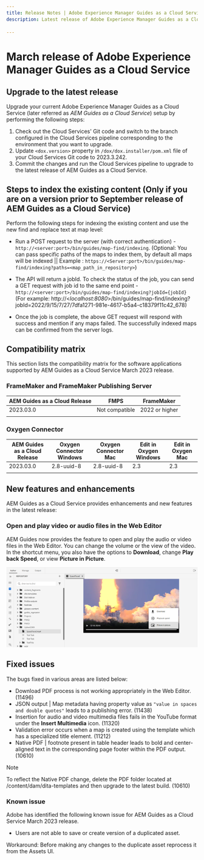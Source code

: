 ```yaml
---
title: Release Notes | Adobe Experience Manager Guides as a Cloud Service, March 2023 release
description: Latest release of Adobe Experience Manager Guides as a Cloud Service

---
```

# March release of Adobe Experience Manager Guides as a Cloud Service 

## Upgrade to the latest release

Upgrade your current Adobe Experience Manager Guides as a Cloud Service (later referred as *AEM Guides as a Cloud Service*) setup by performing the following steps:
1. Check out the Cloud Services' Git code and switch to the branch configured in the Cloud Services pipeline corresponding to the environment that you want to upgrade.
2. Update `<dox.version>` property in `/dox/dox.installer/pom.xml` file of your Cloud Services Git code to 2023.3.242.
3. Commit the changes and run the Cloud Services pipeline to upgrade to the latest release of AEM Guides as a Cloud Service.

## Steps to index the existing content (Only if you are on a version prior to September release of AEM Guides as a Cloud Service)

Perform the following steps for indexing the existing content and use the new find and replace text at map level:

* Run a POST request to the server (with correct authentication) - `http://<server:port>/bin/guides/map-find/indexing`.
(Optional: You can pass specific paths of the maps to index them, by default all maps will be indexed || Example : `https://<Server:port>/bin/guides/map-find/indexing?paths=<map_path_in_repository>`)

* The API will return a jobId. To check the status of the job, you can send a GET request with job id to the same end point - `http://<server:port>/bin/guides/map-find/indexing?jobId={jobId}`
(For example: http://<_localhost:8080_>/bin/guides/map-find/indexing?jobId=2022/9/15/7/27/7dfa1271-981e-4617-b5a4-c18379f11c42_678)

* Once the job is complete, the above GET request will respond with success and mention if any maps failed. The successfully indexed maps can be confirmed from the server logs.

## Compatibility matrix

This section lists the compatibility matrix for the software applications supported by AEM Guides as a Cloud Service March 2023 release. 

### FrameMaker and FrameMaker Publishing Server

| AEM Guides as a Cloud Release| FMPS | FrameMaker |
| --- | --- | --- |
| 2023.03.0 | Not compatible | 2022 or higher |
| | | |


### Oxygen Connector

| AEM Guides as a Cloud Release | Oxygen Connector Windows | Oxygen Connector Mac | Edit in Oxygen Windows | Edit in Oxygen Mac | 
| --- | --- | --- | --- | --- |
| 2023.03.0| 2.8-uuid-8 | 2.8-uuid-8 | 2.3 | 2.3 | 
|  |  |  |  |


## New features and enhancements

AEM Guides as a Cloud Service provides enhancements and new features in the latest release:

### Open and play video or audio files in the Web Editor

AEM Guides now provides the feature to open and play the audio or video files in the Web Editor. You can change the volume or the view of the video. In the shortcut menu, you  also have the options to **Download**, change **Play back Speed**, or view **Picture in Picture**.

<img  src ="assets/video-web-editor.png" alt="play video" width=600>


## Fixed issues

The bugs fixed in various areas are listed below:

* Download PDF process is not working appropriately in the Web Editor. (11496)
* JSON output | Map metadata having property value as `"value in spaces and double quotes"` leads to a publishing error. (11438)
*  Insertion for audio and video multimedia files fails in the YouTube format under the **Insert Multimedia** icon. (11320)
* Validation error occurs when a map is created using the  template which has a specialized title element. (11212)
* Native PDF | footnote present in table header leads to bold and center-aligned text in the corresponding page footer within the PDF output. (10610) 
>[!NOTE]
>
>To reflect the Native PDF change, delete the PDF folder located at /content/dam/dita-templates and then upgrade to the latest build. (10610)

### Known issue

Adobe has identified the following known issue for AEM Guides as a Cloud Service March 2023 release.

* Users are not able to save or create version of a duplicated asset.

Workaround: Before making any changes to the duplicate asset reprocess it from the Assets UI.

